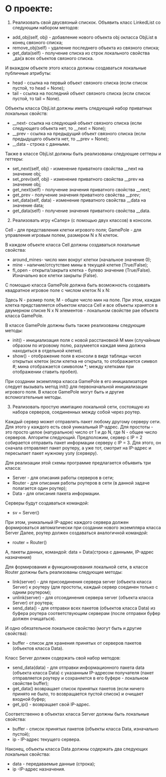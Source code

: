 # О проекте:
1. Реализовать свой двусвязный спискок.
Объявить класс LinkedList со следующим набором методов:

- add_obj(self, obj) - добавление нового объекта obj окласса ObjList в конец связного списка;
- remove_obj(self) - удаление последнего объекта из связного списка;
- get_data(self) - получение списка из строк локального свойства _да{а всех объектов связного списка.

И вкаждом объекте этого класса должны создаваться локальные публичные атрибуты:

- head - ссылка на первый объект связного списка (если список пустой, то head = None);
- tail - ссылка на последний объект связного списка (если список пустой, то tail = None).

Объекты класса ObjList должны иметь следующий набор приватных локальных свойств:

- __next- ссылка на следующий объект связного списка (если следующего объекта нет, то __next = None);
- __prev - ссылка на предыдущий объект связного списка (если предыдущего объекта нет, то __prev = None);
- __data - строка с данными.

Также в классе ObjList должны быть реализованы следующие сеттеры и геттеры:

- set_next(self, obj) - изменение приватного свойства __next на значение obj;
- set_prev(self, obj) - изменение приватного свойства __prev на значение obj;
- get_next(self) - получение значения приватного свойства __next;
- get_prev - получение значения приватного свойства __prev;
- set_data(self, data) - изменение приватного свойства __data на значение data;
- get_data(self) - получение значения приватного свойства __data.


2. Реализовать игру «Сапер» (с помощью двух классов) в консоли.

Cell - для представления клетки игрового поля;
GamePole - для управления игровым полем, размером N х N клеток.

В каждом объекте класса Cell должны создаваться локальные свойства:

- around_mines- число мин вокруг клетки (начальное значение 0);
- mine - наличие/отсутствие мины в текущей клетке (True/False);
- fl_open - открыта/закрыта клетка - булево значение (True/False). Изначально все клетки закрыты (False).

С помощью класса GamePole должна быть возможность создавать квадратное игровое поле с числом клеток N х N:

Здесь N - размер поля; М - общее число мин на поле. При этом, каждая клетка представляется объектом класса Cell и все объекты
хранятся в двумерном списке N х N элементов - локальном свойстве рае объекта класса GamePole.

В классе GamePole должны быть также реализованы следующие методы:

- init() - инициализация поля с новой расстановкой М мин (случайным образом по игровому полю, разумеется каждая мина должна находиться в отдельной клетке).
- show() - отображение поля в консоли в виде таблицы чисел открытых клеток (если клетка не открыта, то отображается символ #; мина отображается символом *; между клетками при отображении ставить пробел).

При создании экземпляра класса GamePole в его инициализаторе следует вызывать метод init() для первоначальной инициализации игрового поля.
В классе GamePole могут быть и другие вспомогательные методы.

3. Реализовать простую имитацию локальной сети, состоящую из набора серверов, соединенных между собой через роутер.

Каждый сервер может отправлять пакет любому другому серверу сети. Для этого у каждого есть свой уникальный IP-адрес. Для
простоты - это просто целое (натуральное) число от 1 и до N, где N - общее число серверов. Алгоритм следующий. Предположим,
сервер с IP = 2 собирается отправить пакет информации серверу с IP = 3. Для этого, он сначала отправляет пакет роутеру, а уже тот, 
смотрит на IP-адрес и пересылает пакет нужному узлу (серверу).

Для реализации этой схемы программе предлагается объявить три класса:

- Server - для описания работы серверов в сети;
- Router - для описания работы роутеров в сети (в данной задаче полагается один роутер);
- Data - для описания пакета информации.

Серверы будут создаваться командой:

- sv = Server()

При этом, уникальный IP-адрес каждого сервера должен формироваться автоматически при создании нового экземпляра класса Server
Далее, роутер должен создаваться аналогичной командой:

- router = Router()

А, пакеты данных, командой:
data = Data(строка с данными, IP-адрес назначения)

Для формирования и функционирования локальной сети, в классе Router должны быть реализованы следующие методы:

- link(server) - для присоединения сервера server (объекта класса Server) к роутеру (для простоты, каждый сервер соединен только с
одним роутером);
- unlink(server) - для отсоединения сервера server (объекта класса Server) от роутера;
- send_data() - для отправки всех пакетов (объектов класса Data) из буфера роутера соответствующим серверам (после отправки буфер
должен очищаться).

И одно обязательное локальное свойство (могут быть и другие свойства):

- buffer - список для хранения принятых от серверов пакетов (объектов класса Data).

Класс Server должен содержать свой набор методов:

- send_data(data) - для отправки информационного пакета data (объекта класса Data) с указанным IP-адресом получателя (пакет
отправляется роутеру и сохраняется в его буфере - локальном свойстве buffer);
- get_data() возвращает список принятых пакетов (если ничего принято не было, то возвращается пустой список) и очищает входной буфер;
- get_ip() - возвращает свой IP-адрес.

Соответственно в объектах класса Server должны быть локальные свойства:

- buffer - список принятых пакетов (объекты класса Data, изначально пустой);
- ip - IP-адрес текущего сервера.

Наконец, объекты класса Data должны содержать два следующих локальных свойства:

- data - передаваемые данные (строка);
- ip -IP-адрес назначения.

